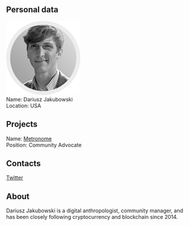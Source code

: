 ## Personal data
![dariusz jakubowski photo](photo/dariusz_jakubowski.png)  
Name:   Dariusz Jakubowski  
Location: USA  
## Projects 
Name: [Metronome](../projects/metronome.md)  
Position: Community Advocate   
## Contacts     
[Twitter](https://twitter.com/dareknotderek)  
## About
Dariusz Jakubowski is a digital anthropologist, community manager, and has been closely following cryptocurrency and blockchain since 2014.
